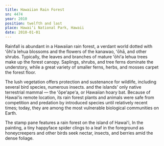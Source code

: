 ```yaml
---
title: Hawaiian Rain Forest
sn: 4474
year: 2010
position: twelfth and last
place: Hawaiʻi National Park, Hawaii
date: 2010-01-01
---
```

Rainfall is abundant in a Hawaiian rain forest, a verdant world dotted with ʻōhiʻa lehua blossoms and the flowers of the kanawao, ʻōhā, and other shrubs. Typically, the leaves and branches of mature ʻōhiʻa lehua trees make up the forest canopy. Saplings, shrubs, and tree ferns dominate the understory, while a great variety of smaller ferns, herbs, and mosses carpet the forest floor.

The lush vegetation offers protection and sustenance for wildlife, including several bird species, numerous insects. and the islands' only native terrestrial mammal &mdash; the ʻōpeʻapeʻa, or Hawaiian hoary bat. Because of Hawaiʻis remote location, its rain forest plants and animals were safe from competition and predation by introduced species until relatively recent times; today, they are among the most vulnerable biological communities on Earth.

The stamp pane features a rain forest on the island of Hawaiʻi, In the painting, a tiny happyface spider clings to a leaf in the foreground as honeycreepers and other birds seek nectar, insects, and berries amid the dense foliage.